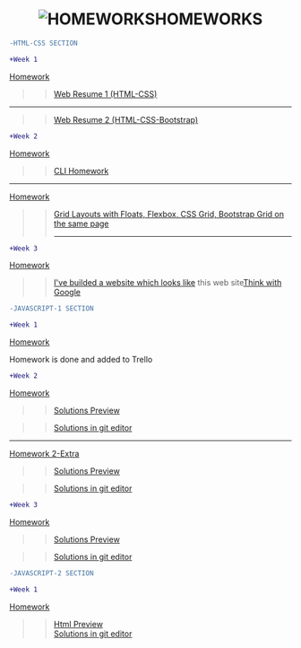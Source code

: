 
<h1 align="center" color:red><img src="https://imgur.com/FuN33cB.jpg" title="HOMEWORKS"/>HOMEWORKS</h1>

<!-- Comment -->
 ```diff
-HTML-CSS SECTION

```
  
 ```diff
+Week 1 

```

 <a href="https://github.com/HackYourFuture/HTML-CSS/blob/master/Week1/MAKEME.md#step-3-assignment">Homework</a> 
 
>> <a href="https://salih18.github.io/H-Y-F/Week-1/">Web Resume 1 (HTML-CSS)</a> 

<!-- Comment -->
<hr>
 
>> <a href="https://salih18.github.io/H-Y-F/">Web Resume 2 (HTML-CSS-Bootstrap)</a> 
 
  
 ```diff
+Week 2

```
<a href="https://github.com/HackYourFuture/HTML-CSS/blob/master/Week2/MAKEME.md#step-1-command-line">Homework</a>
>> <a href="https://salih18.github.io/H-Y-F/Week-2/index-cli">CLI Homework</a>


<!-- Comment -->
<hr>

<a href="https://github.com/HackYourFuture/HTML-CSS/blob/master/Week2/MAKEME.md#step-3-assignment ">Homework</a> 

>> <a href="https://salih18.github.io/H-Y-F/Week-2/grid">Grid Layouts with Floats, Flexbox, CSS Grid, Bootstrap Grid on the same page</a> <hr>


<!-- Comment -->

 ```diff
+Week 3

```

<a href="https://github.com/HackYourFuture/HTML-CSS/blob/master/Week3/MAKEME.md#step-3-assignment">Homework</a>
>> <a href="https://salih18.github.io/H-Y-F/Week-3/">I've builded a website which looks like</a> this web site<a href="https://www.thinkwithgoogle.com/">Think with Google</a>

 ```diff
-JAVASCRIPT-1 SECTION

```
 ```diff
+Week 1

```

<a href="https://github.com/HackYourFuture/JavaScript1/blob/master/Week1/MAKEME.md#step-2-git-homework">Homework</a>
<p>Homework is done and added to Trello</p>




  ```diff
+Week 2

```
 <a href="https://github.com/HackYourFuture/JavaScript1/blob/master/Week2/MAKEME.md#step-2-javascript">Homework</a> 
 >> <a href="https://salih18.github.io/H-Y-F/javaScript/Week-2/week_2_hw.js">Solutions Preview</a><br>
 
  >> <a href="https://github.com/salih18/H-Y-F/blob/aaa73152522437fb20e88688779e75acb19af6de/javaScript/Week-2/week_2_hw.js">Solutions in git editor</a>
 
 <hr>
 
  <a href="https://github.com/nick-barth/hyf-javascript1-week2#homework">Homework 2-Extra</a> 
  >> <a href="https://salih18.github.io/H-Y-F/javaScript/Week-2/week_2_second_hw.js">Solutions Preview</a><br>
  
  >> <a href="https://github.com/salih18/H-Y-F/blob/b05e7ac0b2713dc61748538b868bc0bb30c03fcf/javaScript/Week-2/week_2_second_hw.js">Solutions in git editor</a>
  
   ```diff
+Week 3

```
 <a href="https://github.com/HackYourFuture/JavaScript1/blob/master/Week3/MAKEME.md#step-3-string-and-array-challenges">Homework</a> 
 
  >> <a href="https://salih18.github.io/H-Y-F/javaScript/Week-3/week-3-hw.js">Solutions Preview</a>

  >> <a href="https://github.com/salih18/H-Y-F/blob/a3707fc36e80eea55c0443dc9c1e50e2dba358c6/javaScript/Week-3/week-3-hw.js">Solutions in git editor</a>
  
   ```diff
-JAVASCRIPT-2 SECTION

```
 ```diff
+Week 1

```
 <a href="https://github.com/HackYourFuture/JavaScript2/blob/master/Week1/MAKEME.md#homework-week-1">Homework</a> 
  >> <a href="https://github.com/salih18/JavaScript2/blob/Week-1/Week1/homework/index.html">Html Preview</a>  
  >> <a href="https://github.com/salih18/JavaScript2/blob/Week-1/Week1/homework/app.js">Solutions in git editor</a>
  
 
 

